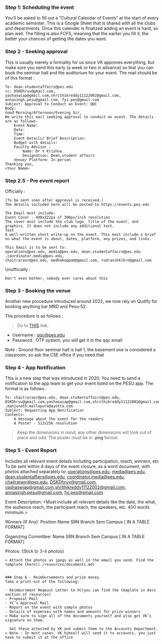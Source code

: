
### Step 1: Scheduling the event
You’ll be asked to fill out a “Cultural Calendar of Events” at the start of every academic semester. This is a Google Sheet that is shared with all the clubs and departments. Once this calender is finalized adding an event is hard, so plan well. The filling is also FCFS, meaning that the earlier you fill it, the better your chances of getting the dates you want.


### Step 2 - Seeking approval
This is usually merely a formality for us since VK approves everything, but make sure you send this early (a week or two in advance) so that you can book the seminar hall and the auditorium for your event.
The mail should be of this format :

```
To: dean.studentaffairs@pes.edu
cc: DSKDhruv@gmail.com, yashaswiap@gmail.com,shrithikreddy11122002@gmail.com, annasingh.pesu@gmail.com, fyi.pes@gmail.com  
Subject: Approval to Conduct an Event: QQC 
Body:
Good Morning/Afternoon/Evening Sir,
We write this mail seeking approval to conduct an event. The details are as follows-
    Event Name:
    Date:
    Time:
    Event Details/ Brief Description:
    Budget with details:
    Faculty Advisor -
        Name: Dr V Krishna
        Designation: Dean,student affairs
    Venue/ Platform: In-person
Thanking you,
<Your Name>
```
### Step 2.5 - Pre event report
Officially : 
```
(To be sent soon after approval is received.)
The details included here will be posted to https://events.pes.edu

The Email must include:
Event Cover - 400x222px of 300px/inch resolution
The cover must include the club logo, title of the event, and graphics. It does not include any additional text.
Text
A well-written short write-up on the event. This must include a brief on what the event is about, dates, platform, any prizes, and links.

This Email is to be sent to:
operations@pes.edu, media@pes.edu, dean.studentaffairs@pes.edu ,coordinator.media@pes.edu,
chaitraraor@pes.edu, medhakoppam@gmail.com, rudranshklkrn@gmail.com 
```
Unofficially : 
```
Don't even bother, nobody ever cares about this
```

### Step 3 - Booking the venue
Another new procedure introduced around 2022, we now rely on Qudify for booking anything bar MRD and Pesu-52. 

The procedure is as follows :

>Go to [THIS](http://qudify.co/employee-access-view) link.
- Username : qqc@pes.edu 
- Password : OTP system, you will get it in the qqc email

Note : Ground floor seminar hall is hall 1, the basement one is considered a classroom, so ask the CSE office if you need that

### Step 4 - App Notification
This is a new step that was introduced in 2020. You need to send a notification to the app team to get your event listed on the PESU app. The format is as follows :
```
To: chaitraraor@pes.edu, dean.studentaffairs@pes.edu, DSKDhruv@gmail.com,yashaswiap@gmail.com,shrithikreddy11122002@gmail.com ,manjunath.mallapure@ayotta.com
Subject: Requesting App Notification
Contents:
	A message about the event for the readers
	A Poster - 512x256 resolution 
```
>Keep the dimensions in mind, any other dimensions will look out of place and odd.
>The poster must be in **.png** format. 

### Step 5 - Event Report
Includes all relevant event details including participation, reach, winners, etc
To be sent within 4 days of the event closure, as a word document, with photos attached separately to:
operations@pes.edu,
media@pes.edu,
dean.studentaffairs@pes.edu,
coordinator.media@pes.edu,
chaitraraor@pes.edu,
DSKDhruv@gmail.com, 
yashaswiap@gmail.com,shrithikreddy11122002@gmail.com,
annasingh.pesu@gmail.com, 
fyi.pes@gmail.com   

Event Description:
<Must include all relevant details like the date, the what, the audience reach, the participant reach, the speakers, etc.
400 words minimum.>

Winners (If Any):
Position
Name
SRN
Branch
Sem
Campus
[ IN A TABLE FORMAT]

Organizing Committee:
Name
SRN
Branch
Sem
Campus
[ IN A TABLE FORMAT]

Photos:
{Stick to 3-4 photos}
```
> Attach the photos as jpegs as well in the email you send. Find the template [here](./resources/documents.md)


### Step 6 - Reimbursements and prize money 
Take a print-out of the following:

- Reimbursment Reqeust Letter to VC(you can find the template in docs section of resources)
- Proposal Mail
- VC’s Approval Mail
- Report on the event with sample photos
- Details of expenses with names and amounts for prize winners
> Make sure to sign all of the documents yourself and also get VK’s signature on them.

  Get these attested by VK and submit them to the Accounts Department. 
> Note : In most cases, VK himself will send it to accounts, you just have to submit it at the office
